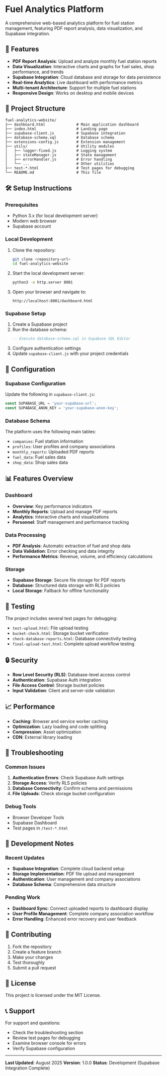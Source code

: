 # Fuel Analytics Platform

A comprehensive web-based analytics platform for fuel station management, featuring PDF report analysis, data visualization, and Supabase integration.

## 🚀 Features

- **PDF Report Analysis**: Upload and analyze monthly fuel station reports
- **Data Visualization**: Interactive charts and graphs for fuel sales, shop performance, and trends
- **Supabase Integration**: Cloud database and storage for data persistence
- **Real-time Analytics**: Live dashboard with performance metrics
- **Multi-tenant Architecture**: Support for multiple fuel stations
- **Responsive Design**: Works on desktop and mobile devices

## 📁 Project Structure

```
fuel-analytics-website/
├── dashboard.html              # Main application dashboard
├── index.html                  # Landing page
├── supabase-client.js          # Supabase integration
├── database-schema.sql         # Database schema
├── extensions-config.js        # Extension management
├── utils/                      # Utility modules
│   ├── logger-fixed.js         # Logging system
│   ├── stateManager.js         # State management
│   ├── errorHandler.js         # Error handling
│   └── ...                     # Other utilities
├── test-*.html                 # Test pages for debugging
└── README.md                   # This file
```

## 🛠️ Setup Instructions

### Prerequisites
- Python 3.x (for local development server)
- Modern web browser
- Supabase account

### Local Development
1. Clone the repository:
   ```bash
   git clone <repository-url>
   cd fuel-analytics-website
   ```

2. Start the local development server:
   ```bash
   python3 -m http.server 8001
   ```

3. Open your browser and navigate to:
   ```
   http://localhost:8001/dashboard.html
   ```

### Supabase Setup
1. Create a Supabase project
2. Run the database schema:
   ```sql
   -- Execute database-schema.sql in Supabase SQL Editor
   ```
3. Configure authentication settings
4. Update `supabase-client.js` with your project credentials

## 🔧 Configuration

### Supabase Configuration
Update the following in `supabase-client.js`:
```javascript
const SUPABASE_URL = 'your-supabase-url';
const SUPABASE_ANON_KEY = 'your-supabase-anon-key';
```

### Database Schema
The platform uses the following main tables:
- `companies`: Fuel station information
- `profiles`: User profiles and company associations
- `monthly_reports`: Uploaded PDF reports
- `fuel_data`: Fuel sales data
- `shop_data`: Shop sales data

## 📊 Features Overview

### Dashboard
- **Overview**: Key performance indicators
- **Monthly Reports**: Upload and manage PDF reports
- **Analytics**: Interactive charts and visualizations
- **Personnel**: Staff management and performance tracking

### Data Processing
- **PDF Analysis**: Automatic extraction of fuel and shop data
- **Data Validation**: Error checking and data integrity
- **Performance Metrics**: Revenue, volume, and efficiency calculations

### Storage
- **Supabase Storage**: Secure file storage for PDF reports
- **Database**: Structured data storage with RLS policies
- **Local Storage**: Fallback for offline functionality

## 🧪 Testing

The project includes several test pages for debugging:
- `test-upload.html`: File upload testing
- `bucket-check.html`: Storage bucket verification
- `check-database-reports.html`: Database connectivity testing
- `final-upload-test.html`: Complete upload workflow testing

## 🔒 Security

- **Row Level Security (RLS)**: Database-level access control
- **Authentication**: Supabase Auth integration
- **File Access Control**: Storage bucket policies
- **Input Validation**: Client and server-side validation

## 📈 Performance

- **Caching**: Browser and service worker caching
- **Optimization**: Lazy loading and code splitting
- **Compression**: Asset optimization
- **CDN**: External library loading

## 🐛 Troubleshooting

### Common Issues
1. **Authentication Errors**: Check Supabase Auth settings
2. **Storage Access**: Verify RLS policies
3. **Database Connectivity**: Confirm schema and permissions
4. **File Uploads**: Check storage bucket configuration

### Debug Tools
- Browser Developer Tools
- Supabase Dashboard
- Test pages in `/test-*.html`

## 📝 Development Notes

### Recent Updates
- **Supabase Integration**: Complete cloud backend setup
- **Storage Implementation**: PDF file upload and management
- **Authentication**: User management and company associations
- **Database Schema**: Comprehensive data structure

### Pending Work
- **Dashboard Sync**: Connect uploaded reports to dashboard display
- **User Profile Management**: Complete company association workflow
- **Error Handling**: Enhanced error recovery and user feedback

## 🤝 Contributing

1. Fork the repository
2. Create a feature branch
3. Make your changes
4. Test thoroughly
5. Submit a pull request

## 📄 License

This project is licensed under the MIT License.

## 📞 Support

For support and questions:
- Check the troubleshooting section
- Review test pages for debugging
- Examine browser console for errors
- Verify Supabase configuration

---

**Last Updated**: August 2025
**Version**: 1.0.0
**Status**: Development (Supabase Integration Complete)
